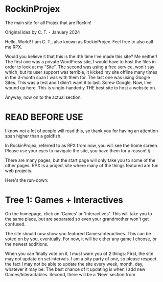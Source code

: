 # RockinProjex
The main site for all Projex that are Rockin!

Original idea by C. T. - January 2024

Hello, World!
I am C. T., also known as RockinProjex. Feel free to also call me RPX.

Would you believe it that this is the 4th time I've made this site? Me neither!
The first one was a private WordPress site, I would have to host the files in order to look at my "Site".
The second was using a free service, won't say which, but its user support was terrible, it kicked my site offline many times in the 3-month span I was with them for.
The last one was using Google Sites. This was a test and I didn't want it to last. Screw Google.
Now, I've wound up here. This is single-handedly THE best site to host a website on.

Anyway, now on to the actual section.


# READ BEFORE USE

I know not a lot of people will read this, so thank you for having an attention span higher than a goldfish.

In RockinProjex, referred to as RPX from now, you will see the home screen. Please use your eyes to navigate the site, you have them for a reason! /j

There are many pages, but the start page will only take you to some of the other pages. RPX is a project site where many of the things featured are fun web projects. 

Here's the run-down:

# Tree 1: Games + Interactives

On the homepage, click on 'Games' or 'Interactives'. This will take you to the same place, but are separated so even your grandmother won't get confused.

The site should now show you featured Games/Interactives. This can be voted on by you, eventually. For now, it will be either any game I choose, or the newest additions.

When you can finally vote on it, I must warn you of 2 things:
First, the site may not update on set intervals. I am a pity party of one, so please respect the fact I may not be able to update the site every week, month, day, whatever it may be. The best chance of it updating is when I add new Games/Interactables.
Second, there will be a 'New' section from

